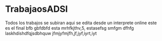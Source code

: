 TrabajaosADSI
=============

 Todos los trabajos se subiran aqui se edita desde un interprete online 
este es el final 
bfb gbfdbfd
esta   mrhfkjthv,5,
estasefsg smfgm dfhfg
laskhdishdfqjsdbhquw
jfmjyfmjfh,jf,jyf,iyrt,iyt
